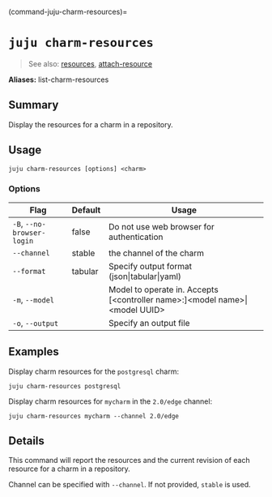 (command-juju-charm-resources)=
# `juju charm-resources`
> See also: [resources](#resources), [attach-resource](#attach-resource)

**Aliases:** list-charm-resources

## Summary
Display the resources for a charm in a repository.

## Usage
```juju charm-resources [options] <charm>```

### Options
| Flag | Default | Usage |
| --- | --- | --- |
| `-B`, `--no-browser-login` | false | Do not use web browser for authentication |
| `--channel` | stable | the channel of the charm |
| `--format` | tabular | Specify output format (json&#x7c;tabular&#x7c;yaml) |
| `-m`, `--model` |  | Model to operate in. Accepts [&lt;controller name&gt;:]&lt;model name&gt;&#x7c;&lt;model UUID&gt; |
| `-o`, `--output` |  | Specify an output file |

## Examples

Display charm resources for the `postgresql` charm:

    juju charm-resources postgresql

Display charm resources for `mycharm` in the `2.0/edge` channel:

    juju charm-resources mycharm --channel 2.0/edge



## Details

This command will report the resources and the current revision of each
resource for a charm in a repository.

Channel can be specified with `--channel`.  If not provided, `stable` is used.